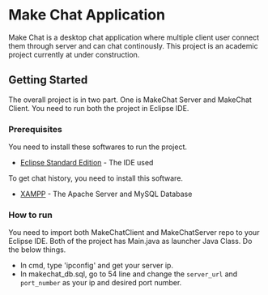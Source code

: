# Make Chat Application

Make Chat is a desktop chat application where multiple client user connect them through server and can chat continously. This project is an academic project currently at under construction.

## Getting Started

The overall project is in two part. One is MakeChat Server and MakeChat Client. You need to run both the project in Eclipse IDE.

### Prerequisites

You need to install these softwares to run the project.

* [Eclipse Standard Edition](https://www.eclipse.org/downloads/packages/eclipse-ide-java-developers/oxygen1a) - The IDE used

To get chat history, you need to install this software.
* [XAMPP](https://www.apachefriends.org/index.html) - The Apache Server and MySQL Database

### How to run

You need to import both MakeChatClient and MakeChatServer repo to your Eclipse IDE. Both of the project has Main.java as launcher Java Class. Do the below things.
* In cmd, type 'ipconfig' and get your server ip.
* In makechat_db.sql, go to 54 line and change the `server_url` and `port_number` as your ip and desired port number.
